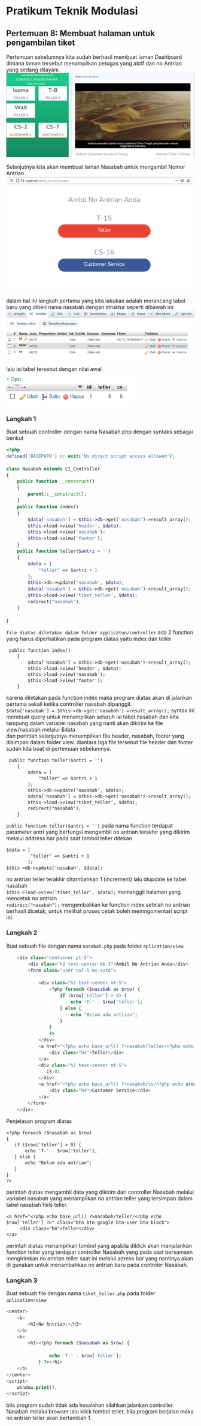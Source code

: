 # Pratikum Teknik Modulasi
## Pertemuan 8: Membuat halaman untuk pengambilan tiket
Pertemuan sebelumnya kita sudah berhasil membuat laman Dashboard dimana laman tersebut menampilkan petugas yang aktif dan no Antrian yang sedang dilayani.
![Image]( dasboard.PNG )

Selanjutnya kita akan membuat laman Nasabah untuk mengambil Nomor Antrian 
![Image]( nasabah.PNG )


dalam hal ini langkah pertama yang kita lakukan adalah merancang tabel baru yang diberi nama nasabah dengan struktur seperti dibawah ini:
![Image]( tabel_nasabah.PNG )

lalu isi tabel tersebut dengan nilai awal<br>
![Image]( nasabah_awal.PNG )

### Langkah 1
Buat sebuah controller dengan nama Nasabah.php dengan syntaks sebagai berikut
```php
<?php
defined('BASEPATH') or exit('No direct script access allowed');

class Nasabah extends CI_Controller
{
    public function __construct()
    {
        parent::__construct();
    }
    public function index()
    {
        $data['nasabah'] = $this->db->get('nasabah')->result_array();
        $this->load->view('header', $data);
        $this->load->view('nasabah');
        $this->load->view('footer');
    }
    public function teller($antri = '')
    {
        $data = [
            "teller" => $antri + 1
        ];
        $this->db->update('nasabah', $data);
        $data['nasabah'] = $this->db->get('nasabah')->result_array();
        $this->load->view('tiket_teller', $data);
        redirect("nasabah");
    }
    
}
```
`file diatas diletakan dalam folder applicaton/controller`
ada 2 function yang harus diperhatikan pada program diatas yaitu index dan teller<br>
```
 public function index()
    {
        $data['nasabah'] = $this->db->get('nasabah')->result_array();
        $this->load->view('header', $data);
        $this->load->view('nasabah');
        $this->load->view('footer');
    }
```
karena diletakan pada function index maka program diatas akan di jalankan pertama sekali ketika controller nasabah dipanggil.<br>
`$data['nasabah'] = $this->db->get('nasabah')->result_array();` syntax ini membuat query untuk menampilkan seluruh isi tabel nasabah dan kita tampung dalam variabel nasabah yang nanti akan dikirim ke file view/nasabah melalui $data<br>
dan perintah selanjutnya menampilkan file header, nasabah, footer yang disimpan dalam folder view. diantara tiga file tersebut file header dan footer sudah kita buat di pertemuan sebelumnya.<br>
```
 public function teller($antri = '')
    {
        $data = [
            "teller" => $antri + 1
        ];
        $this->db->update('nasabah', $data);
        $data['nasabah'] = $this->db->get('nasabah')->result_array();
        $this->load->view('tiket_teller', $data);
        redirect("nasabah");
    }
```
`public function teller($antri = '')` pada nama function terdapat parameter antri yang berfungsi mengambil no antrian terakhir yang dikirim melalui address bar pada saat tombol teller ditekan<br>
```
$data = [
         "teller" => $antri + 1
        ];
$this->db->update('nasabah', $data);
```
no antrian teller terakhir ditambahkan 1 (increment) lalu diupdate ke tabel nasabah <br>
`$this->load->view('tiket_teller', $data);` memanggil halaman yang mencetak no antrian<br>
`redirect("nasabah");` mengembalikan ke function index setelah no antrian berhasil dicetak, untuk melihat proses cetak boleh memngomentari script ini.
### Langkah 2
Buat sebuah file dengan nama `nasabah.php` pada folder `aplication/view`  
```php
    <div class="container pt-5">
        <div class="h2 text-center mb-3">Ambil No Antrian Anda</div>
        <form class="user col-5 mx-auto">

            <div class="h2 text-center mt-5">
                <?php foreach ($nasabah as $row) {
                    if ($row['teller'] > 0) {
                        echo 'T-' . $row['teller'];
                    } else {
                        echo "Belum ada antrian";
                    }
                }
                ?>
            </div>
            <a href="<?php echo base_url() ?>nasabah/teller/<?php echo $row['teller'] ?>" class="btn btn-google btn-user btn-block">
                <div class="h4">Teller</div>
            </a>
            <div class="h2 text-center mt-5">
               CS-01
            </div>
            <a href="<?php echo base_url() ?>nasabah/cs/<?php echo $row['cs'] ?>" class="btn btn-facebook btn-user btn-block">
                <div class="h4">Customer Service</div>
            </a>
        </form>
    </div>
```
Penjelasan program diatas
```
<?php foreach ($nasabah as $row) 
{
   if ($row['teller'] > 0) {
       echo 'T-' . $row['teller'];
   } else {
       echo "Belum ada antrian";
   }
}
?>
```
perintah diatas mengambil data yang dikirim dari controller Nasabah melalui variabel nasabah yang menampilkan no antrian teller yang tersimpan dalam tabel nasabah fiels teller.

```
<a href="<?php echo base_url() ?>nasabah/teller/<?php echo $row['teller'] ?>" class="btn btn-google btn-user btn-block">
     <div class="h4">Teller</div>
</a>
```
perintah diatas menampilkan tombol yang apabila diklick akan menjalankan function teller yang terdapat controller Nasabah yang pada saat bersamaan mengirimkan no antrian teller saat ini melalui adress bar yang nantinya akan di gunakan untuk menambahkan no antrian baru pada controler Nasabah.


### Langkah 3
Buat sebuah file dengan nama `tiket_teller.php` pada folder `aplication/view` 
```php
<center>
    <b>
        <h3>No Antrian:</h3>
    </b>
    <b>
        <h1><?php foreach ($nasabah as $row) {

                echo 'T-' . $row['teller'];
            } ?></h1>
    </b>
</center>
<script>
    window.print();
</script>
```
bila program sudah tidak ada kesalahan silahkan jalankan controller Nasabah melalui browser lalu klick tombol teller, bila program berjalan maka no antrian teller akan bertambah 1.


                
